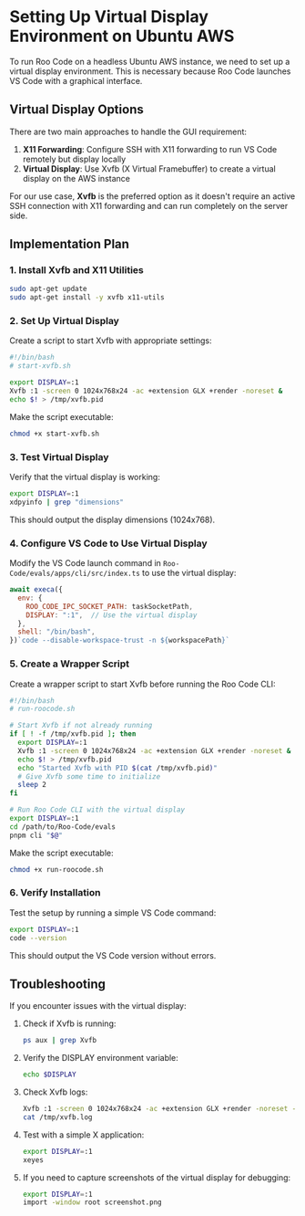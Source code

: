 # Setting Up Virtual Display Environment on Ubuntu AWS

To run Roo Code on a headless Ubuntu AWS instance, we need to set up a virtual display environment. This is necessary because Roo Code launches VS Code with a graphical interface.

## Virtual Display Options

There are two main approaches to handle the GUI requirement:

1. **X11 Forwarding**: Configure SSH with X11 forwarding to run VS Code remotely but display locally
2. **Virtual Display**: Use Xvfb (X Virtual Framebuffer) to create a virtual display on the AWS instance

For our use case, **Xvfb** is the preferred option as it doesn't require an active SSH connection with X11 forwarding and can run completely on the server side.

## Implementation Plan

### 1. Install Xvfb and X11 Utilities

```bash
sudo apt-get update
sudo apt-get install -y xvfb x11-utils
```

### 2. Set Up Virtual Display

Create a script to start Xvfb with appropriate settings:

```bash
#!/bin/bash
# start-xvfb.sh

export DISPLAY=:1
Xvfb :1 -screen 0 1024x768x24 -ac +extension GLX +render -noreset &
echo $! > /tmp/xvfb.pid
```

Make the script executable:

```bash
chmod +x start-xvfb.sh
```

### 3. Test Virtual Display

Verify that the virtual display is working:

```bash
export DISPLAY=:1
xdpyinfo | grep "dimensions"
```

This should output the display dimensions (1024x768).

### 4. Configure VS Code to Use Virtual Display

Modify the VS Code launch command in `Roo-Code/evals/apps/cli/src/index.ts` to use the virtual display:

```javascript
await execa({
  env: {
    ROO_CODE_IPC_SOCKET_PATH: taskSocketPath,
    DISPLAY: ":1",  // Use the virtual display
  },
  shell: "/bin/bash",
})`code --disable-workspace-trust -n ${workspacePath}`
```

### 5. Create a Wrapper Script

Create a wrapper script to start Xvfb before running the Roo Code CLI:

```bash
#!/bin/bash
# run-roocode.sh

# Start Xvfb if not already running
if [ ! -f /tmp/xvfb.pid ]; then
  export DISPLAY=:1
  Xvfb :1 -screen 0 1024x768x24 -ac +extension GLX +render -noreset &
  echo $! > /tmp/xvfb.pid
  echo "Started Xvfb with PID $(cat /tmp/xvfb.pid)"
  # Give Xvfb some time to initialize
  sleep 2
fi

# Run Roo Code CLI with the virtual display
export DISPLAY=:1
cd /path/to/Roo-Code/evals
pnpm cli "$@"
```

Make the script executable:

```bash
chmod +x run-roocode.sh
```

### 6. Verify Installation

Test the setup by running a simple VS Code command:

```bash
export DISPLAY=:1
code --version
```

This should output the VS Code version without errors.

## Troubleshooting

If you encounter issues with the virtual display:

1. Check if Xvfb is running:
   ```bash
   ps aux | grep Xvfb
   ```

2. Verify the DISPLAY environment variable:
   ```bash
   echo $DISPLAY
   ```

3. Check Xvfb logs:
   ```bash
   Xvfb :1 -screen 0 1024x768x24 -ac +extension GLX +render -noreset -logfile /tmp/xvfb.log &
   cat /tmp/xvfb.log
   ```

4. Test with a simple X application:
   ```bash
   export DISPLAY=:1
   xeyes
   ```

5. If you need to capture screenshots of the virtual display for debugging:
   ```bash
   export DISPLAY=:1
   import -window root screenshot.png